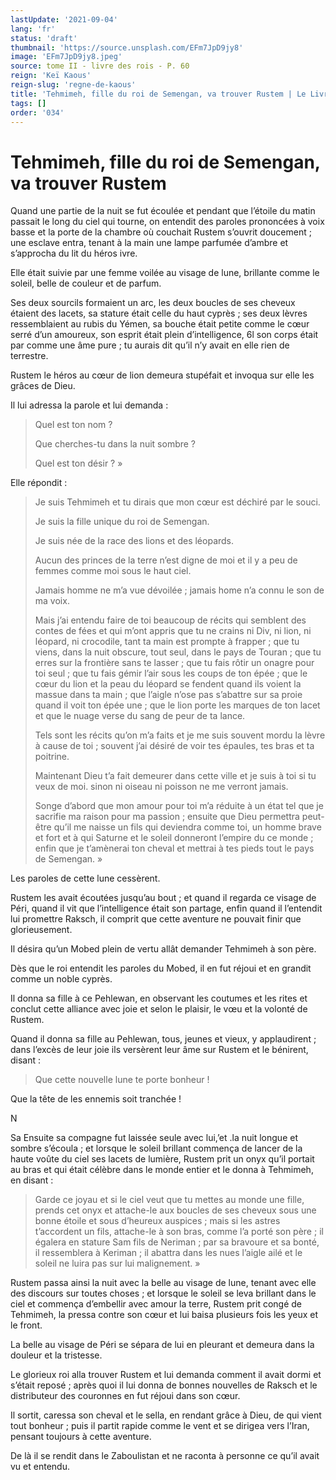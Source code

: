 ```yaml
---
lastUpdate: '2021-09-04'
lang: 'fr'
status: 'draft'
thumbnail: 'https://source.unsplash.com/EFm7JpD9jy8'
image: 'EFm7JpD9jy8.jpeg'
source: tome II - livre des rois - P. 60
reign: 'Keï Kaous'
reign-slug: 'regne-de-kaous'
title: 'Tehmimeh, fille du roi de Semengan, va trouver Rustem | Le Livre des Rois | Shâhnâmeh'
tags: []
order: '034'
---
```


<!-- LTeX: language=fr -->

# Tehmimeh, fille du roi de Semengan, va trouver Rustem

Quand une partie de la nuit se fut écoulée et pendant que l’étoile du matin passait le long du ciel qui tourne, on entendit des paroles prononcées à voix basse et la porte de la chambre où couchait Rustem s’ouvrit doucement ; une esclave entra, tenant à la main une lampe parfumée d’ambre et s’approcha du lit du héros ivre.

Elle était suivie par une femme voilée au visage de lune, brillante comme le soleil, belle de couleur et de parfum.

Ses deux sourcils formaient un arc, les deux boucles de ses cheveux étaient des lacets, sa stature était celle du haut cyprès ; ses deux lèvres ressemblaient au rubis du Yémen, sa bouche était petite comme le cœur serré d’un amoureux, son esprit était plein d’intelligence, 6l son corps était par comme une âme pure ; tu aurais dit qu’il n’y avait en elle rien de terrestre.

Rustem le héros au cœur de lion demeura stupéfait et invoqua sur elle les grâces de Dieu.

Il lui adressa la parole et lui demanda :

> Quel est ton nom ?
>
> Que cherches-tu dans la nuit sombre ?
>
> Quel est ton désir ? »

Elle répondit :

> Je suis Tehmimeh et tu dirais que mon cœur est déchiré par le souci.
>
> Je suis la fille unique du roi de Semengan.
>
> Je suis née de la race des lions et des léopards.
>
> Aucun des princes de la terre n’est digne de moi et il y a peu de femmes comme moi sous le haut ciel.
>
> Jamais homme ne m’a vue dévoilée ; jamais home n’a connu le son de ma voix.
>
> Mais j’ai entendu faire de toi beaucoup de récits qui semblent des contes de fées et qui m’ont appris que tu ne crains ni Div, ni lion, ni léopard, ni crocodile, tant ta main est prompte à frapper ; que tu viens, dans la nuit obscure, tout seul, dans le pays de Touran ; que tu erres sur la frontière sans te lasser ; que tu fais rôtir un onagre pour toi seul ; que tu fais gémir l’air sous les coups de ton épée ; que le cœur du lion et la peau du léopard se fendent quand ils voient la massue dans ta main ; que l’aigle n’ose pas s’abattre sur sa proie quand il voit ton épée une ; que le lion porte les marques de ton lacet et que le nuage verse du sang de peur de ta lance.
>
> Tels sont les récits qu’on m’a faits et je me suis souvent mordu la lèvre à cause de toi ; souvent j’ai désiré de voir tes épaules, tes bras et ta poitrine.
>
> Maintenant Dieu t’a fait demeurer dans cette ville et je suis à toi si tu veux de moi. sinon ni oiseau ni poisson ne me verront jamais.
>
> Songe d’abord que mon amour pour toi m’a réduite à un état tel que je sacrifie ma raison pour ma passion ; ensuite que Dieu permettra peut-être qu’il me naisse un fils qui deviendra comme toi, un homme brave et fort et à qui Saturne et le soleil donneront l’empire du ce monde ; enfin que je t’amènerai ton cheval et mettrai à tes pieds tout le pays de Semengan. »

Les paroles de cette lune cessèrent.

Rustem les avait écoutées jusqu’au bout ; et quand il regarda ce visage de Péri, quand il vit que l’intelligence était son partage, enfin quand il l’entendit lui promettre Raksch, il comprit que cette aventure ne pouvait finir que glorieusement.

Il désira qu’un Mobed plein de vertu allât demander Tehmimeh à son père.

Dès que le roi entendit les paroles du Mobed, il en fut réjoui et en grandit comme un noble cyprès.

Il donna sa fille à ce Pehlewan, en observant les coutumes et les rites et conclut cette alliance avec joie et selon le plaisir, le vœu et la volonté de Rustem.

Quand il donna sa fille au Pehlewan, tous, jeunes et vieux, y applaudirent ; dans l’excès de leur joie ils versèrent leur âme sur Rustem et le bénirent, disant :

> Que cette nouvelle lune te porte bonheur !

Que la tête de les ennemis soit tranchée !

N

Sa Ensuite sa compagne fut laissée seule avec lui,’et
.la nuit longue et sombre s’écoula ; et lorsque le soleil brillant commença de lancer de la haute voûte du ciel ses lacets de lumière, Rustem prit un onyx qu’il portait au bras et qui était célèbre dans le monde entier et le donna à Tehmimeh, en disant :

> Garde ce joyau et si le ciel veut que tu mettes au monde une fille, prends cet onyx et attache-le aux boucles de ses cheveux sous une bonne étoile et sous d’heureux auspices ; mais si les astres t’accordent un fils, attache-le à son bras, comme l’a porté son père ; il égalera en stature Sam fils de Neriman ; par sa bravoure et sa bonté, il ressemblera à Keriman ; il abattra dans les nues l’aigle ailé et le soleil ne luira pas sur lui malignement. »

Rustem passa ainsi la nuit avec la belle au visage de lune, tenant avec elle des discours sur toutes choses ; et lorsque le soleil se leva brillant dans le ciel et commença d’embellir avec amour la terre, Rustem prit congé de Tehmimeh, la pressa contre son cœur et lui baisa plusieurs fois les yeux et le front.

La belle au visage de Péri se sépara de lui en pleurant et demeura dans la douleur et la tristesse.

Le glorieux roi alla trouver Rustem et lui demanda comment il avait dormi et s’était reposé ; après quoi il lui donna de bonnes nouvelles de Raksch et le distributeur des couronnes en fut réjoui dans son cœur.

Il sortit, caressa son cheval et le sella, en rendant grâce à Dieu, de qui vient tout bonheur ; puis il partit rapide comme le vent et se dirigea vers l’Iran, pensant toujours à cette aventure.

De là il se rendit dans le Zaboulistan et ne raconta à personne ce qu’il avait vu et entendu.
